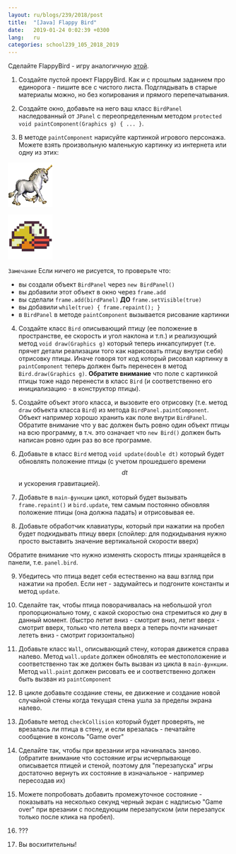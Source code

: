 ```yaml
---
layout: ru/blogs/239/2018/post
title:  "[Java] Flappy Bird"
date:   2019-01-24 0:02:39 +0300
lang:   ru
categories: school239_105_2018_2019
---
```


Сделайте FlappyBird - игру аналогичную [этой](http://flappybird.io/).

1) Создайте пустой проект FlappyBird. Как и с прошлым заданием про единорога - пишите все с чистого листа. Подглядывать в старые материалы можно, но без копирования и прямого перепечатывания.

2) Создайте окно, добавьте на него ваш класс ```BirdPanel``` наследованный от ```JPanel``` с переопределенным методом ```protected void paintComponent(Graphics g) { ... }```.

3) В методе ```paintComponent``` нарисуйте картинкой игрового персонажа. Можете взять произвольную маленькую картинку из интернета или одну из этих:

![Unicorn](/static/flabby_bird/unicorn.png)

![Flabby bird](/static/flabby_bird/bird.png)

```Замечание``` Если ничего не рисуется, то проверьте что:

 - вы создали объект ```BirdPanel``` через ```new BirdPanel()```
 - вы добавили этот объект в окно через ```frame.add```
 - вы сделали ```frame.add(birdPanel)``` **ДО** ```frame.setVisible(true)```
 - вы добавили ```while(true) { frame.repaint(); }```
 - в ```BirdPanel``` в методе ```paintComponent``` вызывается рисование картинки

4) Создайте класс ```Bird``` описывающий птицу (ее положение в пространстве, ее скорость и угол наклона и т.п.) и реализующий метод ```void draw(Graphics g)``` который теперь инкапсулирует (т.е. прячет детали реализации того как нарисовать птицу внутри себя) отрисовку птицы. Иначе говоря тот код который рисовал картинку в ```paintComponent``` теперь должен быть перенесен в метод ```Bird.draw(Graphics g)```. **Обратите внимание** что поле с картинкой птицы тоже надо перенести в класс ```Bird``` (и соответственно его инициализацию - в конструктор птицы).

5) Создайте объект этого класса, и вызовите его отрисовку (т.е. метод ```draw``` объекта класса ```Bird```) из метода ```BirdPanel.paintComponent```. Объект например хорошо хранить как поле внутри ```BirdPanel```. Обратите внимание что у вас должен быть ровно один объект птицы на всю программу, в т.ч. это означает что ```new Bird()``` должен быть написан ровно один раз во все программе.

6) Добавьте в класс ```Bird``` метод ```void update(double dt)``` который будет обновлять положение птицы (с учетом прошедшего времени $$dt$$ и ускорения гравитацией).

7) Добавьте в ```main-функции``` цикл, который будет вызывать ```frame.repaint()``` и ```bird.update```, тем самым постоянно обновляя положение птицы (она должна падать) и отрисовывая ее.

8) Добавьте обработчик клавиатуры, который при нажатии на пробел будет подкидывать птицу вверх (спойлер: для подкидывания нужно просто выставить значение вертикальной скорости вверх)

Обратите внимание что нужно изменять скорость птицы хранящейся в панели, т.е. ```panel.bird```.

9) Убедитесь что птица ведет себя естественно на ваш взгляд при нажатии на пробел. Если нет - задумайтесь и подгоните константы и метод ```update```.

10) Сделайте так, чтобы птица поворачивалась на небольшой угол пропорционально тому, с какой скоростью она стремиться ко дну в данный момент. (быстро летит вниз - смотрит вниз, летит вверх - смотрит вверх, только что летела вверх а теперь почти начинает лететь вниз - смотрит горизонтально)

11) Добавьте класс ```Wall```, описывающий стену, которая движется справа налево. Метод ```wall.update``` должен обновлять ее местоположение и соответственно так же должен быть вызван из цикла в ```main-функции```. Метод ```wall.paint``` должен рисовать ее и соответственно должен быть вызван из ```paintComponent```

12) В цикле добавьте создание стены, ее движение и создание новой случайной стены когда текущая стена ушла за пределы экрана налево.

13) Добавьте метод ```checkCollision``` который будет проверять, не врезалась ли птица в стену, и если врезалась - печатайте сообщение в консоль "Game over"

14) Сделайте так, чтобы при врезании игра начиналась заново. (обратите внимание что состояние игры исчерпывающе описывается птицей и стеной, поэтому для "перезапуска" игры достаточно вернуть их состояние в изначальное - например пересоздав их)

15) Можете попробовать добавить промежуточное состояние - показывать на несколько секунд черный экран с надписью "Game over" при врезании с последующим перезапуском (или перезапуск только после клика на пробел).

16) ???

17) Вы восхитительны!
